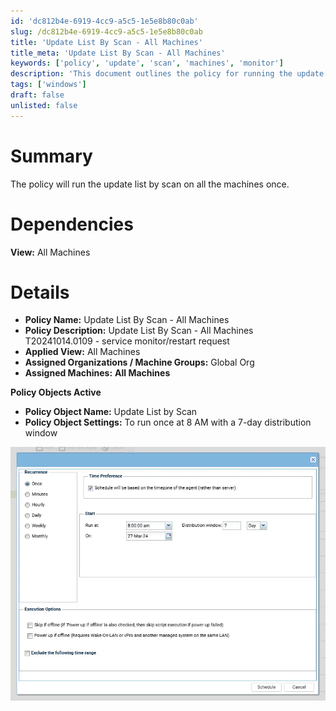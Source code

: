 ```yaml
---
id: 'dc812b4e-6919-4cc9-a5c5-1e5e8b80c0ab'
slug: /dc812b4e-6919-4cc9-a5c5-1e5e8b80c0ab
title: 'Update List By Scan - All Machines'
title_meta: 'Update List By Scan - All Machines'
keywords: ['policy', 'update', 'scan', 'machines', 'monitor']
description: 'This document outlines the policy for running the update list by scan on all machines. It includes details about the policy name, description, applied view, assigned organizations, and policy object settings.'
tags: ['windows']
draft: false
unlisted: false
---
```


# Summary

The policy will run the update list by scan on all the machines once.

# Dependencies

**View:** All Machines

# Details

- **Policy Name:** Update List By Scan - All Machines
- **Policy Description:** Update List By Scan - All Machines  
  T20241014.0109 - service monitor/restart request
- **Applied View:** All Machines
- **Assigned Organizations / Machine Groups:** Global Org
- **Assigned Machines:** **All Machines**

**Policy Objects Active**
- **Policy Object Name:** Update List by Scan
- **Policy Object Settings:** To run once at 8 AM with a 7-day distribution window

![Image](../../../static/img/docs/dc812b4e-6919-4cc9-a5c5-1e5e8b80c0ab/image_1.webp)
